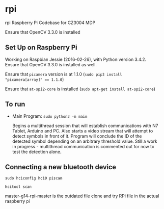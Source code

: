 # rpi
rpi
Raspberry Pi Codebase for CZ3004 MDP

Ensure that OpenCV 3.3.0 is installed

## Set Up on Raspberry Pi
   Working on Raspbian Jessie (2016-02-26), with Python version 3.4.2. Ensure that OpenCV 3.3.0 is installed as well.

   Ensure that `picamera` version is at 1.1.0 (`sudo pip3 install "picamera[array]" == 1.1.0`)
   
   Ensure that `at-spi2-core` is installed (`sudo apt-get install at-spi2-core`)

## To run
   
- Main Program: `sudo python3 -m main`

   Begins a multithread session that will establish communications with N7 Tablet, Arduino and PC. Also starts a video stream that will attempt to detect symbols in front of it. Program will conclude the ID of the detected symbol depending on an arbitrary threshold value.
   Still a work in progress - multithread communication is commented out for now to test the detection alone.

## Connecting a new bluetooth device
`sudo hciconfig hci0 piscan`

`hcitool scan`

master-g14-rpi-master is the outdated file
clone and try RPi file in the actual raspberry pi 
